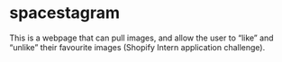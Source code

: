 # spacestagram
This is a webpage that can pull images, and allow the user to “like” and “unlike” their favourite images (Shopify Intern application challenge).
